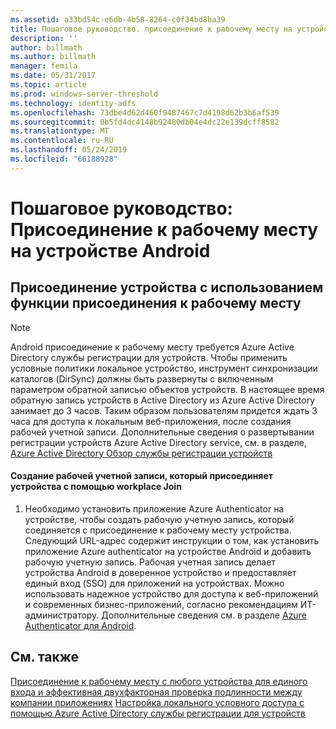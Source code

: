 ```yaml
---
ms.assetid: a33bd54c-e6db-4b58-8264-c0f34bd8ba39
title: Пошаговое руководство. присоединение к рабочему месту на устройстве Android
description: ''
author: billmath
ms.author: billmath
manager: femila
ms.date: 05/31/2017
ms.topic: article
ms.prod: windows-server-threshold
ms.technology: identity-adfs
ms.openlocfilehash: 73dbe4d62d460f9487467c7d4198d62b3b6af539
ms.sourcegitcommit: 0b5fd4dc4148b92480db04e4dc22e139dcff8582
ms.translationtype: MT
ms.contentlocale: ru-RU
ms.lasthandoff: 05/24/2019
ms.locfileid: "66188928"
---
```

# <a name="walkthrough-workplace-join-to-an-android-device"></a>Пошаговое руководство: Присоединение к рабочему месту на устройстве Android



## <a name="join-your-device-with-workplace-join"></a>Присоединение устройства с использованием функции присоединения к рабочему месту

> [!NOTE]
> Android присоединение к рабочему месту требуется Azure Active Directory службы регистрации для устройств. Чтобы применить условные политики локальное устройство, инструмент синхронизации каталогов (DirSync) должны быть развернуты с включенным параметром обратной записью объектов устройств. В настоящее время обратную запись устройств в Active Directory из Azure Active Directory занимает до 3 часов. Таким образом пользователям придется ждать 3 часа для доступа к локальным веб-приложения, после создания рабочей учетной записи. Дополнительные сведения о развертывании регистрации устройств Azure Active Directory service, см. в разделе, [Azure Active Directory Обзор службы регистрации устройств](https://msdn.microsoft.com/library/azure/dn788908.aspx)

#### <a name="create-a-work-account-that-joins-your-device-with-workplace-join"></a>Создание рабочей учетной записи, который присоединяет устройства с помощью workplace Join

1.  Необходимо установить приложение Azure Authenticator на устройстве, чтобы создать рабочую учетную запись, который соединяется с присоединение к рабочему месту устройства. Следующий URL-адрес содержит инструкции о том, как установить приложение Azure authenticator на устройстве Android и добавить рабочую учетную запись. Рабочая учетная запись делает устройства Android в доверенное устройство и предоставляет единый вход (SSO) для приложений на устройствах. Можно использовать надежное устройство для доступа к веб-приложений и современных бизнес-приложений, согласно рекомендациям ИТ-администратору. Дополнительные сведения см. в разделе [Azure Authenticator для Android](https://docs.microsoft.com/azure/multi-factor-authentication/end-user/microsoft-authenticator-app-how-to).

## <a name="see-also"></a>См. также
[Присоединение к рабочему месту с любого устройства для единого входа и эффективная двухфакторная проверка подлинности между компании приложениях](Join-to-Workplace-from-Any-Device-for-SSO-and-Seamless-Second-Factor-Authentication-Across-Company-Applications.md)
[Настройка локального условного доступа с помощью Azure Active Directory службы регистрации для устройств](https://docs.microsoft.com/azure/active-directory/active-directory-device-registration-on-premises-setup)


